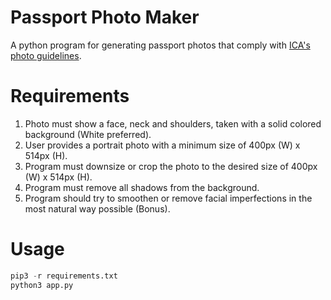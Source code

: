 # Passport Photo Maker
A python program for generating passport photos that comply with [ICA's photo guidelines](https://www.ica.gov.sg/photo-guidelines).

# Requirements
1. Photo must show a face, neck and shoulders, taken with a solid colored background (White preferred).
2. User provides a portrait photo with a minimum size of 400px (W) x 514px (H).
3. Program must downsize or crop the photo to the desired size of 400px (W) x 514px (H).
4. Program must remove all shadows from the background.
5. Program should try to smoothen or remove facial imperfections in the most natural way possible (Bonus). 


# Usage


```python
pip3 -r requirements.txt
python3 app.py
```